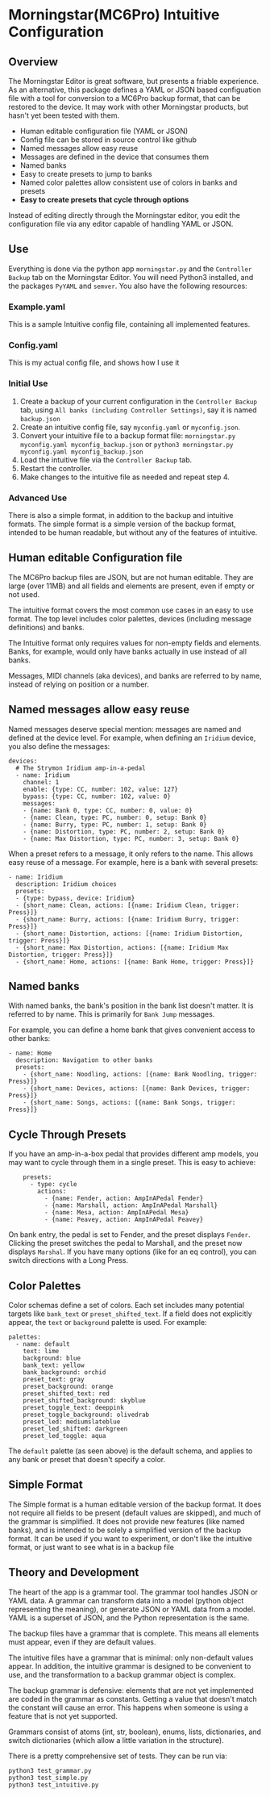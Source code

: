 # Morningstar(MC6Pro) Intuitive Configuration
## Overview
The Morningstar Editor is great software, but presents a friable experience.
As an alternative, this package defines a YAML or JSON based configuation file with a tool for
conversion to a MC6Pro backup format,
that can be restored to the device.
It may work with
other Morningstar products, but hasn't yet been tested with them.
- Human editable configuration file (YAML or JSON)
- Config file can be stored in source control like github
- Named messages allow easy reuse
- Messages are defined in the device that consumes them
- Named banks
- Easy to create presets to jump to banks
- Named color palettes allow consistent use of colors in banks and presets
- **Easy to create presets that cycle through options**


Instead of editing directly through the Morningstar editor, you edit the configuration file via any editor capable of handling YAML or JSON.

## Use

Everything is done via the python app `morningstar.py` and the `Controller Backup` tab on the Morningstar Editor.
You will need Python3 installed, and the packages `PyYAML` and `semver`.
You also have the following resources:

### Example.yaml
This is a sample Intuitive config file, containing all implemented features.

### Config.yaml
This is my actual config file, and shows how I use it

### Initial Use

1. Create a backup of your current configuration in the `Controller Backup` tab, using `All banks (including Controller Settings)`, say it is named `backup.json`
2. Create an intuitive config file, say `myconfig.yaml` or `myconfig.json`.
3. Convert your intuitive file to a backup format file: `morningstar.py myconfig.yaml myconfig_backup.json` or `python3 morningstar.py myconfig.yaml myconfig_backup.json`
4. Load the intuitive file via the `Controller Backup` tab.
5. Restart the controller.
5. Make changes to the intuitive file as needed and repeat step 4.

### Advanced Use
There is also a simple format, in addition to the backup and intuitive formats.
The simple format is a simple version of the backup format, intended to be human readable, but without any of the features of intuitive.
## Human editable Configuration file
The MC6Pro backup files are JSON, but are not human editable.
They are large (over 11MB) and all fields and elements are present, even if empty or not used.

The intuitive format covers the most common use cases in an easy to use format.
The top level includes color palettes, devices (including message definitions) and banks.

The Intuitive format only requires values for non-empty fields and elements.
Banks, for example, would only have banks actually in use instead of all banks.

Messages, MIDI channels (aka devices), and banks are referred to by name, instead of relying on position or a number.

## Named messages allow easy reuse

Named messages deserve special mention: messages are named and defined at the device level.
For example, when defining an `Iridium` device, you also define the messages:
```
devices:
  # The Strymon Iridium amp-in-a-pedal
  - name: Iridium
    channel: 1
    enable: {type: CC, number: 102, value: 127}
    bypass: {type: CC, number: 102, value: 0}
    messages:
    - {name: Bank 0, type: CC, number: 0, value: 0}
    - {name: Clean, type: PC, number: 0, setup: Bank 0}
    - {name: Burry, type: PC, number: 1, setup: Bank 0}
    - {name: Distortion, type: PC, number: 2, setup: Bank 0}
    - {name: Max Distortion, type: PC, number: 3, setup: Bank 0}

```

When a preset refers to a message, it only refers to the name. This allows easy reuse of a message. For example, here is a bank with several presets:

```
- name: Iridium
  description: Iridium choices
  presets:
  - {type: bypass, device: Iridium}
  - {short_name: Clean, actions: [{name: Iridium Clean, trigger: Press}]}
  - {short_name: Burry, actions: [{name: Iridium Burry, trigger: Press}]}
  - {short_name: Distortion, actions: [{name: Iridium Distortion, trigger: Press}]}
  - {short_name: Max Distortion, actions: [{name: Iridium Max Distortion, trigger: Press}]}
  - {short_name: Home, actions: [{name: Bank Home, trigger: Press}]}
```

## Named banks

With named banks, the bank's position in the bank list doesn't matter. It is referred to by name.
This is primarily for `Bank Jump` messages.

For example, you can define a home bank that gives convenient access to other banks:
```
- name: Home
  description: Navigation to other banks
  presets:
    - {short_name: Noodling, actions: [{name: Bank Noodling, trigger: Press}]}
    - {short_name: Devices, actions: [{name: Bank Devices, trigger: Press}]}
    - {short_name: Songs, actions: [{name: Bank Songs, trigger: Press}]}

```
## Cycle Through Presets
If you have an amp-in-a-box pedal that provides different amp models, you may want
to cycle through them in a single preset. This is easy to achieve:
```
    presets:
      - type: cycle
        actions:
          - {name: Fender, action: AmpInAPedal Fender}
          - {name: Marshall, action: AmpInAPedal Marshall}
          - {name: Mesa, action: AmpInAPedal Mesa}
          - {name: Peavey, action: AmpInAPedal Peavey}
```
On bank entry, the pedal is set to Fender, and the preset displays `Fender`.
Clicking the preset switches the pedal to Marshall, and the preset now displays `Marshal`.
If you have many options (like for an eq control), you can switch directions with a Long Press.
## Color Palettes
Color schemas define a set of colors.
Each set includes many potential targets like `bank_text` or `preset_shifted_text`.
If a field does not explicitly appear, the `text` or `background` palette is used.
For example:
```
palettes:
  - name: default
    text: lime
    background: blue
    bank_text: yellow
    bank_background: orchid
    preset_text: gray
    preset_background: orange
    preset_shifted_text: red
    preset_shifted_background: skyblue
    preset_toggle_text: deeppink
    preset_toggle_background: olivedrab
    preset_led: mediumslateblue
    preset_led_shifted: darkgreen
    preset_led_toggle: aqua

```
The `default` palette (as seen above) is the default schema, and applies to any bank or preset that doesn't specify a color.

## Simple Format
The Simple format is a human editable version of the backup format.
It does not require all fields to be present (default values are skipped), and much of the grammar is simplified.
It does not provide new features (like named banks), and is intended to be solely a simplified version of the backup format.
It can be used if you want to experiment, or don't like the intuitive format, or just want to see what is in a backup file
## Theory and Development

The heart of the app is a grammar tool.
The grammar tool handles JSON or YAML data.
A grammar can transform data into a model (python object representing the meaning), or generate JSON or YAML data from a model.
YAML is a superset of JSON, and the Python representation is the same.

The backup files have a grammar that is complete. This means all elements must appear, even if they are default values.

The intuitive files have a grammar that is minimal: only non-default values appear.
In addition, the intuitive grammar is designed to be convenient to use, and the transformation to a backup grammar object is complex.

The backup grammar is defensive: elements that are not yet implemented are coded in the grammar as constants. Getting a value that doesn't match the constant will cause an error. This happens when someone is using a feature that is not yet supported.

Grammars consist of atoms (int, str, boolean), enums, lists, dictionaries, and switch dictionaries (which allow a little variation in the structure).

There is a pretty comprehensive set of tests. They can be run via:

```
python3 test_grammar.py
python3 test_simple.py
python3 test_intuitive.py
```
